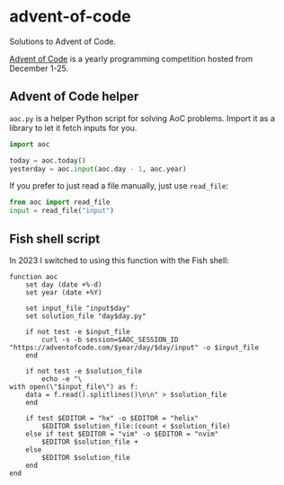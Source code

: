 # advent-of-code

Solutions to Advent of Code.

[Advent of Code](https://adventofcode.com) is a yearly programming competition hosted from December 1-25.

## Advent of Code helper

`aoc.py` is a helper Python script for solving AoC problems. Import it as a library to let it fetch inputs for you.

```python
import aoc

today = aoc.today()
yesterday = aoc.input(aoc.day - 1, aoc.year)
```

If you prefer to just read a file manually, just use `read_file`:

```python
from aoc import read_file
input = read_file("input")
```

## Fish shell script

In 2023 I switched to using this function with the Fish shell:

```fish
function aoc
    set day (date +%-d)
    set year (date +%Y)

    set input_file "input$day"
    set solution_file "day$day.py"

    if not test -e $input_file
        curl -s -b session=$AOC_SESSION_ID "https://adventofcode.com/$year/day/$day/input" -o $input_file
    end

    if not test -e $solution_file
        echo -e "\
with open(\"$input_file\") as f:
    data = f.read().splitlines()\n\n" > $solution_file
    end

    if test $EDITOR = "hx" -o $EDITOR = "helix"
        $EDITOR $solution_file:(count < $solution_file)
    else if test $EDITOR = "vim" -o $EDITOR = "nvim"
        $EDITOR $solution_file +
    else
        $EDITOR $solution_file
    end
end
```
